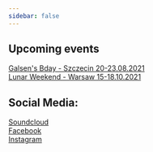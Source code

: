 ```yaml
---
sidebar: false
---
```


## Upcoming events
[Galsen's Bday - Szczecin 20-23.08.2021](https://www.facebook.com/events/510765229986058) <br/>
[Lunar Weekend - Warsaw 15-18.10.2021](https://www.facebook.com/events/211579514195249) <br />

## Social Media:
[Soundcloud](https://soundcloud.com/papaluc) <br/>
[Facebook](https://www.facebook.com/djpapaluc) <br />
[Instagram](https://www.instagram.com/dj.papaluc) <br />
